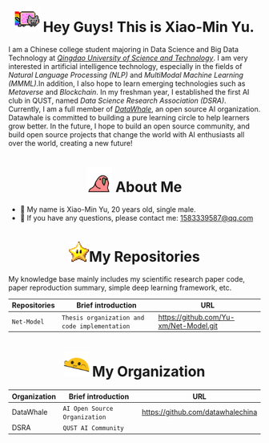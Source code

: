 <h1 align="center"> <img src="https://github.com/Yu-xm/Yu-xm/blob/main/img/nyancat.gif" width="50"/> Hey Guys! This is Xiao-Min Yu. </h1>

I am a Chinese college student majoring in Data Science and Big Data Technology at *[Qingdao University of Science and Technology]*. I am very interested in artificial intelligence technology, especially in the fields of *Natural Language Processing (NLP)* and *MultiModal Machine Learning (MMML)*.In addition, I also hope to learn emerging technologies such as *Metaverse* and *Blockchain*. In my freshman year, I established the first AI club in QUST, named *Data Science Research Association (DSRA)*. Currently, I am a full member of *[DataWhale]*, an open source AI organization. Datawhale is committed to building a pure learning circle to help learners grow better. In the future, I hope to build an open source community, and build open source projects that change the world with AI enthusiasts all over the world, creating a new future!

<h1 align="center"> <img src="https://github.com/Yu-xm/Yu-xm/blob/main/img/60fps_parrot.gif" width="50"/> About Me </h1>

- 🤪 My name is Xiao-Min Yu, 20 years old, single male.
- 📧 If you have any questions, please contact me: 1583339587@qq.com



<h1 align="center"> <img src="https://github.com/Yu-xm/Yu-xm/blob/main/img/star.gif" width="40"/>My Repositories </h1>

My knowledge base mainly includes my scientific research paper code, paper reproduction summary, simple deep learning framework, etc.

| Repositories    | Brief introduction                                           | URL                                    |
|-----------------|--------------------------------------------------------------|----------------------------------------|
| `Net-Model`     | `Thesis organization and code implementation`                | https://github.com/Yu-xm/Net-Model.git |

<h1 align="center"> <img src="https://github.com/Yu-xm/Yu-xm/blob/main/img/bongo_blob.gif" width="50"/> My Organization </h1>

| Organization    | Brief introduction                  | URL                                    |
|-----------------|-------------------------------------|----------------------------------------|
| DataWhale       | `AI Open Source Organization`       | https://github.com/datawhalechina      |
| DSRA            | `QUST AI Community`                 |                                        |



[Qingdao University of Science and Technology]: https://www.qust.edu.cn
[DataWhale]: https://datawhale.club

[Net-Model]: https://github.com/Yu-xm/Net-Model.git

